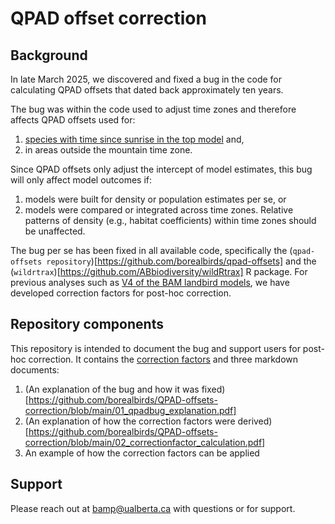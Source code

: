 # QPAD offset correction

## Background
In late March 2025, we discovered and fixed a bug in the code for calculating QPAD offsets that dated back approximately ten years.

The bug was within the code used to adjust time zones and therefore affects QPAD offsets used for:
1) [species with time since sunrise in the top model](https://github.com/borealbirds/QPAD-offsets-correction/blob/main/qpad_tssr_species.csv) and,
2) in areas outside the mountain time zone.

Since QPAD offsets only adjust the intercept of model estimates, this bug will only affect model outcomes if:
1) models were built for density or population estimates per se, or
2) models were compared or integrated across time zones.
Relative patterns of density (e.g., habitat coefficients) within time zones should be unaffected.

The bug per se has been fixed in all available code, specifically the (`qpad-offsets repository`)[https://github.com/borealbirds/qpad-offsets] and the (`wildrtrax`)[https://github.com/ABbiodiversity/wildRtrax] R package. For previous analyses such as [V4 of the BAM landbird models](https://borealbirds.github.io/), we have developed correction factors for post-hoc correction. 

## Repository components
This repository is intended to document the bug and support users for post-hoc correction. It contains the [correction factors](https://github.com/borealbirds/QPAD-offsets-correction/blob/main/offset-correctionfactors-2025-04-04.csv) and three markdown documents:
1) (An explanation of the bug and how it was fixed)[https://github.com/borealbirds/QPAD-offsets-correction/blob/main/01_qpadbug_explanation.pdf]
2) (An explanation of how the correction factors were derived)[https://github.com/borealbirds/QPAD-offsets-correction/blob/main/02_correctionfactor_calculation.pdf]
3) An example of how the correction factors can be applied

## Support
Please reach out at bamp@ualberta.ca with questions or for support.
